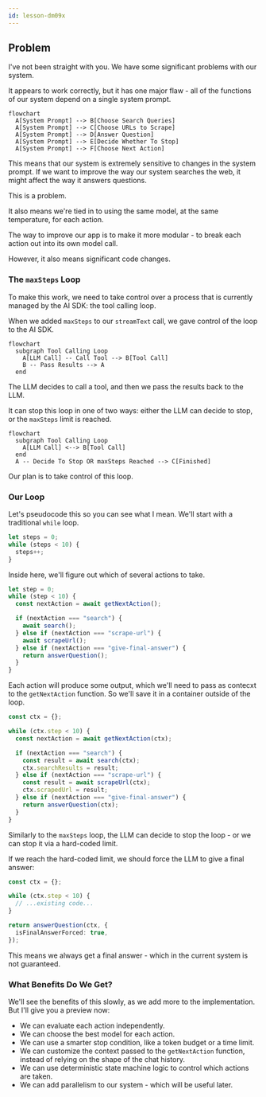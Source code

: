 ```yaml
---
id: lesson-dm09x
---
```


## Problem

I've not been straight with you. We have some significant problems with our system.

It appears to work correctly, but it has one major flaw - all of the functions of our system depend on a single system prompt.

```mermaid
flowchart
  A[System Prompt] --> B[Choose Search Queries]
  A[System Prompt] --> C[Choose URLs to Scrape]
  A[System Prompt] --> D[Answer Question]
  A[System Prompt] --> E[Decide Whether To Stop]
  A[System Prompt] --> F[Choose Next Action]
```

This means that our system is extremely sensitive to changes in the system prompt. If we want to improve the way our system searches the web, it might affect the way it answers questions.

This is a problem.

It also means we're tied in to using the same model, at the same temperature, for each action.

The way to improve our app is to make it more modular - to break each action out into its own model call.

However, it also means significant code changes.

### The `maxSteps` Loop

To make this work, we need to take control over a process that is currently managed by the AI SDK: the tool calling loop.

When we added `maxSteps` to our `streamText` call, we gave control of the loop to the AI SDK.

```mermaid
flowchart
  subgraph Tool Calling Loop
    A[LLM Call] -- Call Tool --> B[Tool Call]
    B -- Pass Results --> A
  end
```

The LLM decides to call a tool, and then we pass the results back to the LLM.

It can stop this loop in one of two ways: either the LLM can decide to stop, or the `maxSteps` limit is reached.

```mermaid
flowchart
  subgraph Tool Calling Loop
    A[LLM Call] <--> B[Tool Call]
  end
  A -- Decide To Stop OR maxSteps Reached --> C[Finished]
```

Our plan is to take control of this loop.

### Our Loop

Let's pseudocode this so you can see what I mean. We'll start with a traditional `while` loop.

```ts
let steps = 0;
while (steps < 10) {
  steps++;
}
```

Inside here, we'll figure out which of several actions to take.

```ts
let step = 0;
while (step < 10) {
  const nextAction = await getNextAction();

  if (nextAction === "search") {
    await search();
  } else if (nextAction === "scrape-url") {
    await scrapeUrl();
  } else if (nextAction === "give-final-answer") {
    return answerQuestion();
  }
}
```

Each action will produce some output, which we'll need to pass as contecxt to the `getNextAction` function. So we'll save it in a container outside of the loop.

```ts
const ctx = {};

while (ctx.step < 10) {
  const nextAction = await getNextAction(ctx);

  if (nextAction === "search") {
    const result = await search(ctx);
    ctx.searchResults = result;
  } else if (nextAction === "scrape-url") {
    const result = await scrapeUrl(ctx);
    ctx.scrapedUrl = result;
  } else if (nextAction === "give-final-answer") {
    return answerQuestion(ctx);
  }
}
```

Similarly to the `maxSteps` loop, the LLM can decide to stop the loop - or we can stop it via a hard-coded limit.

If we reach the hard-coded limit, we should force the LLM to give a final answer:

```ts
const ctx = {};

while (ctx.step < 10) {
  // ...existing code...
}

return answerQuestion(ctx, {
  isFinalAnswerForced: true,
});
```

This means we always get a final answer - which in the current system is not guaranteed.

### What Benefits Do We Get?

We'll see the benefits of this slowly, as we add more to the implementation. But I'll give you a preview now:

- We can evaluate each action independently.
- We can choose the best model for each action.
- We can use a smarter stop condition, like a token budget or a time limit.
- We can customize the context passed to the `getNextAction` function, instead of relying on the shape of the chat history.
- We can use deterministic state machine logic to control which actions are taken.
- We can add parallelism to our system - which will be useful later.
